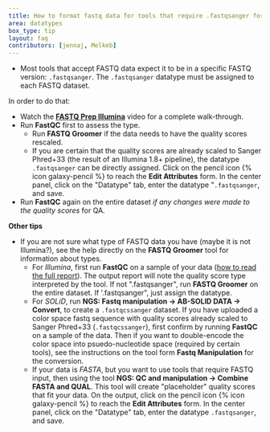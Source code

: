 ```yaml
---
title: How to format fastq data for tools that require .fastqsanger format
area: datatypes
box_type: tip
layout: faq
contributors: [jennaj, Melkeb]
---
```



- Most tools that accept FASTQ data expect it to be in a specific FASTQ version: `.fastqsanger`. The `.fastqsanger` datatype must be assigned to each FASTQ dataset.

In order to do that:

- Watch the **[FASTQ Prep Illumina](http://vimeo.com/galaxyproject/fastqprep)** video for a complete walk-through.
- Run **FastQC** first to assess the type.
    - Run **FASTQ Groomer** if the data needs to have the quality scores rescaled.
    - If you are certain that the quality scores are already scaled to Sanger Phred+33 (the result of an Illumina 1.8+ pipeline), the datatype `.fastqsanger` can be directly assigned. Click on the pencil icon {% icon galaxy-pencil %} to reach the **Edit Attributes** form. In the center panel, click on the "Datatype" tab, enter the datatype "`.fastqsanger`, and save.
- Run **FastQC** again on the entire dataset *if any changes were made to the quality scores* for QA.

**Other tips**

- If you are not sure what type of FASTQ data you have (maybe it is not Illumina?), see the help directly on the **FASTQ Groomer** tool for information about types.
    - For _Illumina_, first run **FastQC** on a sample of your data ([how to read the full report](http://www.bioinformatics.babraham.ac.uk/projects/fastqc/Help/3%20Analysis%20Modules/)). The output report will note the quality score type interpreted by the tool. If not ".fastqsanger", run **FASTQ Groomer** on the entire dataset. If '.fastqsanger", just assign the datatype.
    - For _SOLiD_, run **NGS: Fastq manipulation → AB-SOLID DATA → Convert**, to create a `.fastqcssanger` dataset. If you have uploaded a color space fastq sequence with quality scores already scaled to Sanger Phred+33 (`.fastqcssanger`), first confirm by running **FastQC** on a sample of the data. Then if you want to double-encode the color space into psuedo-nucleotide space (required by certain tools), see the instructions on the tool form **Fastq Manipulation** for the conversion.
    - If your data is _FASTA_, but you want to use tools that require FASTQ input, then using the tool **NGS: QC and manipulation → Combine FASTA and QUAL**. This tool will create "placeholder" quality scores that fit your data. On the output, click on the pencil icon {% icon galaxy-pencil %} to reach the **Edit Attributes** form. In the center panel, click on the "Datatype" tab, enter the datatype `.fastqsanger`, and save.
